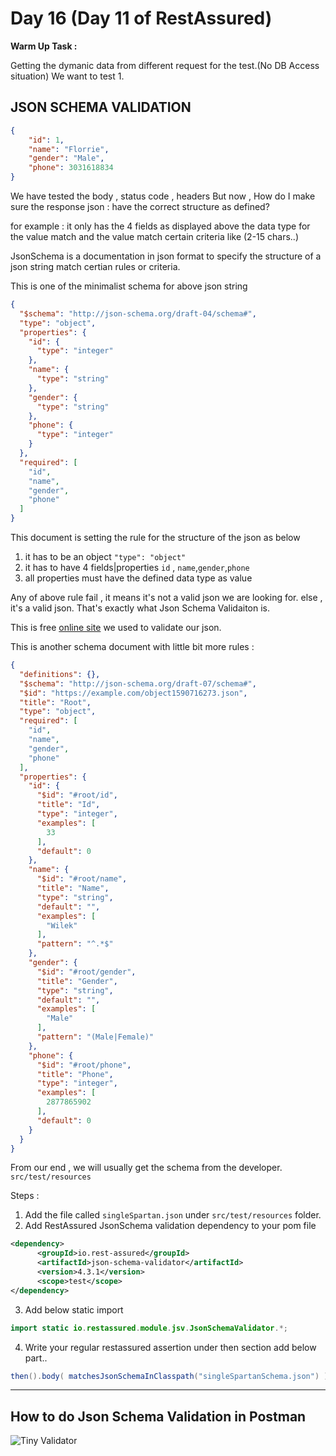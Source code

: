# Day 16 (Day 11 of RestAssured)

**Warm Up Task :**

Getting the dymanic data from different request for the test.(No DB Access situation)
We want to test
1. 




## JSON SCHEMA VALIDATION 

```json
{
    "id": 1,
    "name": "Florrie",
    "gender": "Male",
    "phone": 3031618834
}
```
We have tested the body , status code , headers 
But now , How do I make sure the response json : 
    have the correct structure as defined? 

for example : 
    it only has the 4 fields as displayed above 
    the data type for the value match
    and the value match certain criteria like (2-15 chars..)

JsonSchema is a documentation in json format to specify the structure of a json string match certian rules or criteria. 

This is one of the minimalist schema for above json string 
```json
{
  "$schema": "http://json-schema.org/draft-04/schema#",
  "type": "object",
  "properties": {
    "id": {
      "type": "integer"
    },
    "name": {
      "type": "string"
    },
    "gender": {
      "type": "string"
    },
    "phone": {
      "type": "integer"
    }
  },
  "required": [
    "id",
    "name",
    "gender",
    "phone"
  ]
}
```
This document is setting the rule for the structure of the json as below
1. it has to be an object `"type": "object"`
2. it has to have 4 fields|properties `id` , `name`,`gender`,`phone`
3. all properties must have the defined data type as value 

Any of above rule fail , it means it's not a valid json we are looking for. else , it's a valid json. 
That's exactly what Json Schema Validaiton is. 

This is free [online site](https://www.liquid-technologies.com/online-json-schema-validator)  we used to validate our json. 

This is another schema document with little bit more rules : 
```json
{
  "definitions": {},
  "$schema": "http://json-schema.org/draft-07/schema#",
  "$id": "https://example.com/object1590716273.json",
  "title": "Root",
  "type": "object",
  "required": [
    "id",
    "name",
    "gender",
    "phone"
  ],
  "properties": {
    "id": {
      "$id": "#root/id",
      "title": "Id",
      "type": "integer",
      "examples": [
        33
      ],
      "default": 0
    },
    "name": {
      "$id": "#root/name",
      "title": "Name",
      "type": "string",
      "default": "",
      "examples": [
        "Wilek"
      ],
      "pattern": "^.*$"
    },
    "gender": {
      "$id": "#root/gender",
      "title": "Gender",
      "type": "string",
      "default": "",
      "examples": [
        "Male"
      ],
      "pattern": "(Male|Female)"
    },
    "phone": {
      "$id": "#root/phone",
      "title": "Phone",
      "type": "integer",
      "examples": [
        2877865902
      ],
      "default": 0
    }
  }
}

```

From our end , we will usually get the schema from the developer.
`src/test/resources` 

Steps : 
1. Add the file called `singleSpartan.json` under `src/test/resources` folder. 
2. Add RestAssured JsonSchema validation dependency to your pom file 
```xml
<dependency>
      <groupId>io.rest-assured</groupId>
      <artifactId>json-schema-validator</artifactId>
      <version>4.3.1</version>
      <scope>test</scope>
</dependency>
```
3. Add below static import 
```java
import static io.restassured.module.jsv.JsonSchemaValidator.*;
```
4. Write your regular restassured assertion under then section 
   add below part.. 
```java
then().body( matchesJsonSchemaInClasspath("singleSpartanSchema.json") )
```

---- 
## How to do Json Schema Validation in Postman

![Tiny Validator](../../resources/gifs/How_to_do_Json_Schema_Validation_in_Postman.gif)